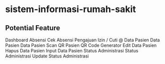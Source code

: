 # sistem-informasi-rumah-sakit

## Potential Feature

Dashboard
Absensi 
	Cek Absensi
	Pengajuan Izin / Cuti @ Data Pasien
Data Pasien
	Data Pasien
	Scan QR Pasien
	QR Code Generator 
	Edit Data Pasien
	Hapus Data Pasien
Input Data Pasien
Status Administrasi
	Status Administrasi
	Update Status Administrasi